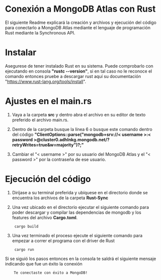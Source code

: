 # Conexión a MongoDB Atlas con Rust
El siguiente Readme explicará la creación y archivos y ejecución del código para conectarlo a MongoDB Atlas mediante el lenguaje de programación Rust mediante la Synchronous API.

# Instalar
Asegurese de tener instalado Rust en su sistema. Puede comprobarlo con ejecutando en consola **"rustc --version"**, si en tal caso no le reconoce el comando entonces pruebe a descargar rust aquí su documentación "https://www.rust-lang.org/tools/install".

# Ajustes en el main.rs

1. Vaya a la carpeta **src** y dentro abra el archivo en su editor de texto preferido el archivo main.rs.

2. Dentro de la carpeta busque la línea 6 o busque este comando dentro del código **"ClientOptions::parse("mongodb+srv://< username >:< password >@cluster0.adhlnkg.mongodb.net/?retryWrites=true&w=majority")?;"**

3. Cambiar el "< username >" por su usuario del MongoDB Atlas y el "< password >" por la contraseña de ese usuario.

# Ejecución del código

1. Diríjase a su terminal preferida y ubíquese en el directorio donde se encuentra los archivos de la carpeta  **Rust-Sync**

2. Una vez ubicado en el directorio ejecutar el siguiente comando para poder descargar y compilar las dependencias de mongodb y los features del archivo **Cargo.toml**.

		cargo build
3. Una vez terminado el proceso ejecute el siguiente comando para empezar a correr el programa con el driver de Rust 

		cargo run

Si se siguió los pasos entonces en la consola te saldrá el siguiente mensaje indicando que fue un éxito la conexión

		Te conectaste con éxito a MongoDB!



